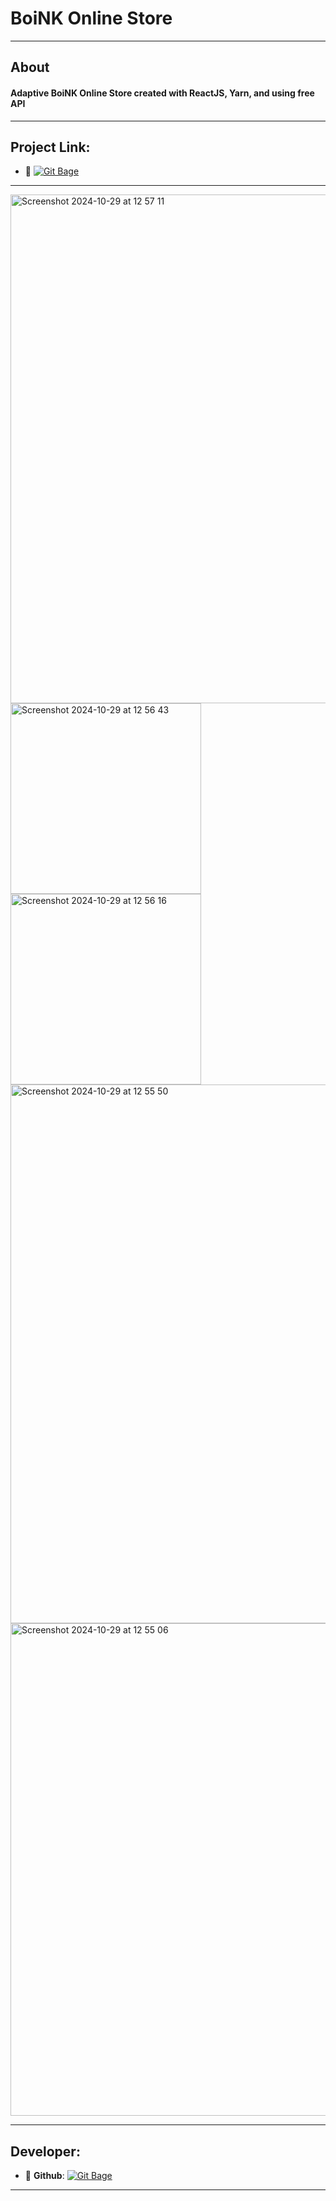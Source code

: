 
# BoiNK Online Store
---
## About
#### Adaptive BoiNK Online Store created with ReactJS, Yarn, and using free API 
---
## Project Link:

- :link: [![Git Bage](https://img.shields.io/badge/-BoiNK-green?style=plastic&logo=googlechrome&logoColor=red)](https://uahig.github.io/store/)

---
<img width="814" alt="Screenshot 2024-10-29 at 12 57 11" src="https://github.com/user-attachments/assets/ef21a631-481b-47e1-8bc1-c3166fc430b3">
<img width="305" alt="Screenshot 2024-10-29 at 12 56 43" src="https://github.com/user-attachments/assets/d97922a2-ecc8-4ea2-a960-97a03d8f4c67">
<img width="305" alt="Screenshot 2024-10-29 at 12 56 16" src="https://github.com/user-attachments/assets/9e22fa44-941b-496e-9297-5b1b54a6db7a">
<img width="862" alt="Screenshot 2024-10-29 at 12 55 50" src="https://github.com/user-attachments/assets/3b6bd616-e333-42c9-bc62-c3a83ba7217c">
<img width="788" alt="Screenshot 2024-10-29 at 12 55 06" src="https://github.com/user-attachments/assets/77d0b89c-10f5-45c1-a0dd-df96593d078a">


<!-- <p align="center">
      <img src="Project Logo Url" width="726">
</p>

<p align="center">
   <img src="" alt="Unity Version">
   <img src="" alt="Game Version">
   <img src="" alt="License">
</p> -->
---
## Developer:
- :floppy_disk: **Github**: [![Git Bage](https://img.shields.io/badge/-UAHIG-red?style=plastic&logo=Github&logoColor=black)](https://github.com/UAHIG)
---




<!-- ## License -->
